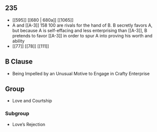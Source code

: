 ## 235
- [[595]] [[680 | 680a]] [[1065]] 
- A and [[A-3]] 158 100 are rivals for the hand of B. B secretly favors A, but because A is self-effacing and less enterprising than [[A-3]], B pretends to favor [[A-3]] in order to spur A into proving his worth and ability
- [[77]] [[78]] [[111]] 

## B Clause
- Being Impelled by an Unusual Motive to Engage in Crafty Enterprise

## Group
- Love and Courtship

### Subgroup
- Love’s Rejection

